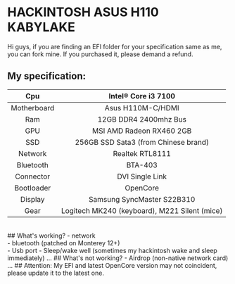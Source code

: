 # HACKINTOSH ASUS H110 KABYLAKE
Hi guys, if you are finding an EFI folder for your specification same as me, you can fork mine. If you purchased it, please demand a refund.
## My specification:
|       Cpu     | Intel® Core i3 7100           |
| :---:   | :---: |
| Motherboard   | Asus H110M-C/HDMI           |
|     Ram       | 12GB DDR4 2400mhz Bus           |
|     GPU       | MSI AMD Radeon RX460 2GB           |
|     SSD       | 256GB SSD Sata3 (from Chinese brand)           |
| Network       | Realtek RTL8111           |
| Bluetooth     | BTA-403           |
|   Connector   | DVI Single Link           |
| Bootloader    | OpenCore           |
| Display       | Samsung SyncMaster S22B310           |
| Gear          | Logitech MK240 (keyboard), M221 Silent (mice)          |
<br>
## What's working?
- network<br>
- bluetooth (patched on Monterey 12+)<br>
- Usb port
- Sleep/wake well (sometimes my hackintosh wake and sleep immediately)
...
## What's not working?
- Airdrop (non-native network card)
...
## Attention:
    My EFI and latest OpenCore version may not coincident, please update it to the latest one.
